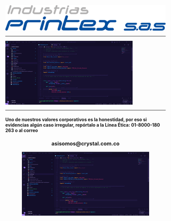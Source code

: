 <p align="center">
  <a href="" rel="noopener">
 <img  src="/images/Logo Printex [Convertido].png" alt="Project logo"></a>
</p>
<hr>
<img width=400px height=200px src="/images/Captura.PNG" alt="Project logo"></a>
<hr>
<h4>Uno de nuestros valores corporativos es la honestidad, por eso si evidencias algún caso irregular, repórtalo a la Línea Ética: 01-8000-180 263 o al correo</h4><h3 align="center">asisomos@crystal.com.co</h3>
</a>

<div style="display: flex; justify-content: center; align-items: center;">
  <img width=400px height=200px src="/images/Captura.PNG" alt="Descripción de la imagen">
</div>